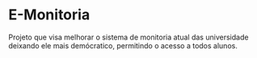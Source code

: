 # E-Monitoria

Projeto que visa melhorar o sistema de monitoria atual das universidade deixando ele mais demócratico,
permitindo o acesso a todos alunos.
